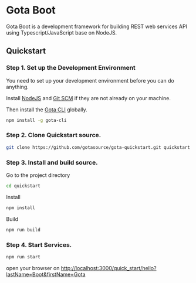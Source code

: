 # Gota Boot

Gota Boot is a development framework for building REST web services API using Typescript/JavaScript base on NodeJS.

## Quickstart
### Step 1. Set up the Development Environment
You need to set up your development environment before you can do anything.

Install [NodeJS][nodejs_download] and [Git SCM][git-scm] if they are not already on your machine.

Then install the [Gota CLI][gota_cli_github] globally.
```bash
npm install -g gota-cli
```

### Step 2. Clone Quickstart source.
```bash
git clone https://github.com/gotasource/gota-quickstart.git quickstart
```
### Step 3. Install and build source.
Go to the project directory 
```bash
cd quickstart
```
Install
```bash
npm install
```
Build
```bash
npm run build
```
### Step 4. Start Services.
```bash
npm run start
```
 open your browser on [http://localhost:3000/quick_start/hello?lastName=Boot&firstName=Gota][quick_start_hello]

[gota_cli_github]:https://github.com/gotasource/gota-cli
[nodejs_download]: https://nodejs.org/en/download/
[git-scm]:https://git-scm.com/
[quick_start_hello]:http://localhost:3000/quick_start/hello?lastName=Boot&firstName=Gota
